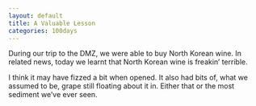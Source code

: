 ```yaml
---
layout: default
title: A Valuable Lesson
categories: 100days
---
```


During our trip to the DMZ, we were able to buy North Korean wine. In related news, today we learnt that North Korean wine is freakin’ terrible.

I think it may have fizzed a bit when opened. It also had bits of, what we assumed to be, grape still floating about it in. Either that or the most sediment we’ve ever seen.
